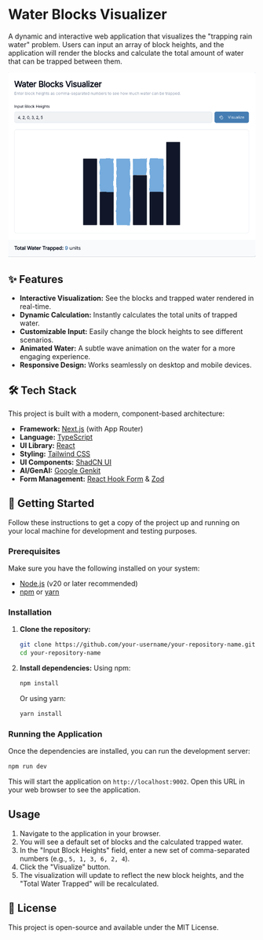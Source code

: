 # Water Blocks Visualizer

A dynamic and interactive web application that visualizes the "trapping rain water" problem. Users can input an array of block heights, and the application will render the blocks and calculate the total amount of water that can be trapped between them.

![Water Visualizer Screenshot](./image.png)

## ✨ Features

- **Interactive Visualization:** See the blocks and trapped water rendered in real-time.
- **Dynamic Calculation:** Instantly calculates the total units of trapped water.
- **Customizable Input:** Easily change the block heights to see different scenarios.
- **Animated Water:** A subtle wave animation on the water for a more engaging experience.
- **Responsive Design:** Works seamlessly on desktop and mobile devices.

## 🛠️ Tech Stack

This project is built with a modern, component-based architecture:

- **Framework:** [Next.js](https://nextjs.org/) (with App Router)
- **Language:** [TypeScript](https://www.typescriptlang.org/)
- **UI Library:** [React](https://reactjs.org/)
- **Styling:** [Tailwind CSS](https://tailwindcss.com/)
- **UI Components:** [ShadCN UI](https://ui.shadcn.com/)
- **AI/GenAI:** [Google Genkit](https://firebase.google.com/docs/genkit)
- **Form Management:** [React Hook Form](https://react-hook-form.com/) & [Zod](https://zod.dev/)

## 🚀 Getting Started

Follow these instructions to get a copy of the project up and running on your local machine for development and testing purposes.

### Prerequisites

Make sure you have the following installed on your system:

- [Node.js](https://nodejs.org/en/) (v20 or later recommended)
- [npm](https://www.npmjs.com/) or [yarn](https://yarnpkg.com/)

### Installation

1.  **Clone the repository:**
    ```bash
    git clone https://github.com/your-username/your-repository-name.git
    cd your-repository-name
    ```

2.  **Install dependencies:**
    Using npm:
    ```bash
    npm install
    ```
    Or using yarn:
    ```bash
    yarn install
    ```

### Running the Application

Once the dependencies are installed, you can run the development server:

```bash
npm run dev
```

This will start the application on `http://localhost:9002`. Open this URL in your web browser to see the application.

## Usage

1.  Navigate to the application in your browser.
2.  You will see a default set of blocks and the calculated trapped water.
3.  In the "Input Block Heights" field, enter a new set of comma-separated numbers (e.g., `5, 1, 3, 6, 2, 4`).
4.  Click the "Visualize" button.
5.  The visualization will update to reflect the new block heights, and the "Total Water Trapped" will be recalculated.

## 📄 License

This project is open-source and available under the MIT License.
